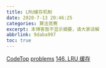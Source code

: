 ```yaml
---
title: LRU缓存机制
date: 2020-7-13 20:46:25
categories: 算法竞赛
excerpt: 本博客暂不显示摘要，请大家谅解
abbrlink: 9daba997
toc: true
---
```


[CodeTop](https://codetop.cc/home)
[problems](https://leetcode.cn/problemset/all/)
[146. LRU 缓存](https://leetcode.cn/problems/lru-cache/description/)